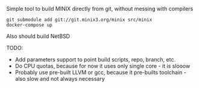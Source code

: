 Simple tool to build MINIX directly from git, without messing with compilers

    git submodule add git://git.minix3.org/minix src/minix
    docker-compose up
    
Also should build NetBSD

TODO:
- Add parameters support to point build scripts, repo, branch, etc.
- Do CPU quotas, because for now it uses only single core - it is slooow
- Probably use pre-built LLVM or gcc, because it pre-builts toolchain - also 
slow and not always necessary